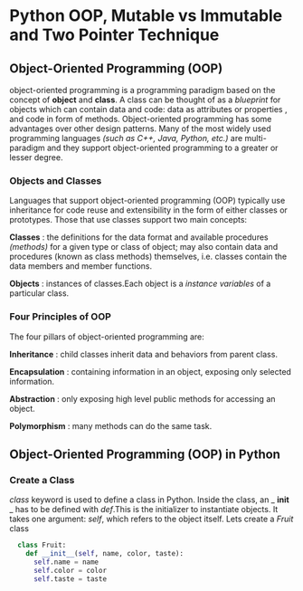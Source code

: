 # Python OOP, Mutable vs Immutable and Two Pointer Technique

## Object-Oriented Programming (OOP)

object-oriented programming is a programming paradigm based on the concept of __object__  and __class__. A class can be thought of as a _blueprint_ for objects which can contain data and code: data as attributes or properties , and code in form of methods. Object-oriented programming has some advantages over other design patterns. Many of the most widely used programming languages _(such as C++, Java, Python, etc.)_ are multi-paradigm and they support object-oriented programming to a greater or lesser degree.

### Objects and Classes

Languages that support object-oriented programming (OOP) typically use inheritance for code reuse and extensibility in the form of either classes or prototypes. Those that use classes support two main concepts:

**Classes** : the definitions for the data format and available procedures _(methods)_ for a given type or class of object; may also contain data and procedures (known as class methods) themselves, i.e. classes contain the data members and member functions.

**Objects** : instances of classes.Each object is a _instance variables_ of a particular class.

### Four Principles of OOP

The four pillars of object-oriented programming are:

**Inheritance** : child classes inherit data and behaviors from parent class.

**Encapsulation** : containing information in an object, exposing only selected information.

**Abstraction** : only exposing high level public methods for accessing an object.

**Polymorphism** : many methods can do the same task.

## Object-Oriented Programming (OOP) in Python

### Create a Class

_class_ keyword is used to define a class in Python. Inside the class, an _ __init__ _ has to be defined with _def_.This is the initializer to instantiate objects. It takes one argument: _self_, which refers to the object itself.
Lets create a _Fruit_ class
```Python
  class Fruit:
    def __init__(self, name, color, taste):
      self.name = name
      self.color = color
      self.taste = taste
```

